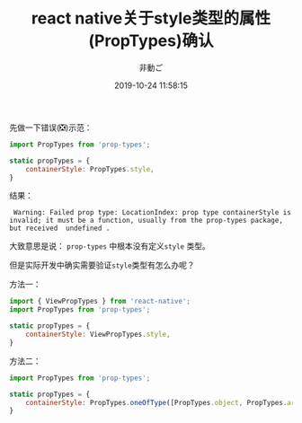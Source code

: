 ﻿---
title: 'react native关于style类型的属性(PropTypes)确认'
date: 2019-10-24 11:58:15
author: '非動ご'
tags:
 - react
---

先做一下错误(❎)示范：

```javascript
import PropTypes from 'prop-types';

static propTypes = {
    containerStyle: PropTypes.style,
}
```

结果：

` Warning: Failed prop type: LocationIndex: prop type containerStyle is invalid; it must be a function, usually from the prop-types package, but received  undefined .`

大致意思是说： `prop-types` 中根本没有定义`style` 类型。

但是实际开发中确实需要验证`style`类型有怎么办呢？

方法一：

```javascript
import { ViewPropTypes } from 'react-native';
import PropTypes from 'prop-types';

static propTypes = {
    containerStyle: ViewPropTypes.style,
}
```

方法二：

```javascript
import PropTypes from 'prop-types';

static propTypes = {
    containerStyle: PropTypes.oneOfType([PropTypes.object, PropTypes.array]),
}
```

